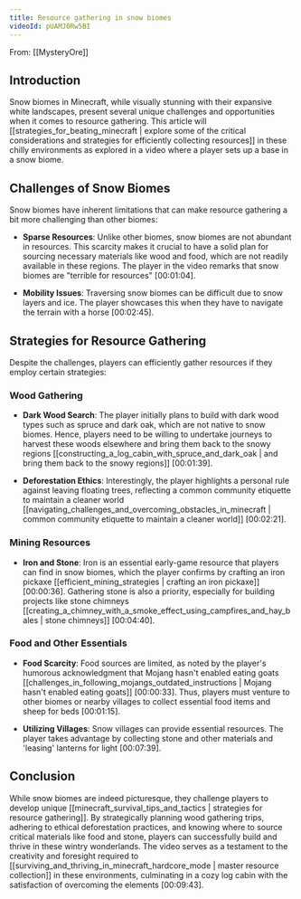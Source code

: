 ```yaml
---
title: Resource gathering in snow biomes
videoId: pUAMJ0Rw5BI
---
```


From: [[MysteryOre]] <br/> 
## Introduction

Snow biomes in Minecraft, while visually stunning with their expansive white landscapes, present several unique challenges and opportunities when it comes to resource gathering. This article will [[strategies_for_beating_minecraft | explore some of the critical considerations and strategies for efficiently collecting resources]] in these chilly environments as explored in a video where a player sets up a base in a snow biome.

## Challenges of Snow Biomes

Snow biomes have inherent limitations that can make resource gathering a bit more challenging than other biomes:

- **Sparse Resources**: Unlike other biomes, snow biomes are not abundant in resources. This scarcity makes it crucial to have a solid plan for sourcing necessary materials like wood and food, which are not readily available in these regions. The player in the video remarks that snow biomes are "terrible for resources" <a class="yt-timestamp" data-t="00:01:04">[00:01:04]</a>.

- **Mobility Issues**: Traversing snow biomes can be difficult due to snow layers and ice. The player showcases this when they have to navigate the terrain with a horse <a class="yt-timestamp" data-t="00:02:45">[00:02:45]</a>.

## Strategies for Resource Gathering

Despite the challenges, players can efficiently gather resources if they employ certain strategies:

### Wood Gathering

- **Dark Wood Search**: The player initially plans to build with dark wood types such as spruce and dark oak, which are not native to snow biomes. Hence, players need to be willing to undertake journeys to harvest these woods elsewhere and bring them back to the snowy regions [[constructing_a_log_cabin_with_spruce_and_dark_oak | and bring them back to the snowy regions]] <a class="yt-timestamp" data-t="00:01:39">[00:01:39]</a>.

- **Deforestation Ethics**: Interestingly, the player highlights a personal rule against leaving floating trees, reflecting a common community etiquette to maintain a cleaner world [[navigating_challenges_and_overcoming_obstacles_in_minecraft | common community etiquette to maintain a cleaner world]] <a class="yt-timestamp" data-t="00:02:21">[00:02:21]</a>.

### Mining Resources

- **Iron and Stone**: Iron is an essential early-game resource that players can find in snow biomes, which the player confirms by crafting an iron pickaxe [[efficient_mining_strategies | crafting an iron pickaxe]] <a class="yt-timestamp" data-t="00:00:36">[00:00:36]</a>. Gathering stone is also a priority, especially for building projects like stone chimneys [[creating_a_chimney_with_a_smoke_effect_using_campfires_and_hay_bales | stone chimneys]] <a class="yt-timestamp" data-t="00:04:40">[00:04:40]</a>.

### Food and Other Essentials

- **Food Scarcity**: Food sources are limited, as noted by the player's humorous acknowledgment that Mojang hasn't enabled eating goats [[challenges_in_following_mojangs_outdated_instructions | Mojang hasn't enabled eating goats]] <a class="yt-timestamp" data-t="00:00:33">[00:00:33]</a>. Thus, players must venture to other biomes or nearby villages to collect essential food items and sheep for beds <a class="yt-timestamp" data-t="00:01:15">[00:01:15]</a>.

- **Utilizing Villages**: Snow villages can provide essential resources. The player takes advantage by collecting stone and other materials and 'leasing' lanterns for light <a class="yt-timestamp" data-t="00:07:39">[00:07:39]</a>.

## Conclusion

While snow biomes are indeed picturesque, they challenge players to develop unique [[minecraft_survival_tips_and_tactics | strategies for resource gathering]]. By strategically planning wood gathering trips, adhering to ethical deforestation practices, and knowing where to source critical materials like food and stone, players can successfully build and thrive in these wintry wonderlands. The video serves as a testament to the creativity and foresight required to [[surviving_and_thriving_in_minecraft_hardcore_mode | master resource collection]] in these environments, culminating in a cozy log cabin with the satisfaction of overcoming the elements <a class="yt-timestamp" data-t="00:09:43">[00:09:43]</a>.